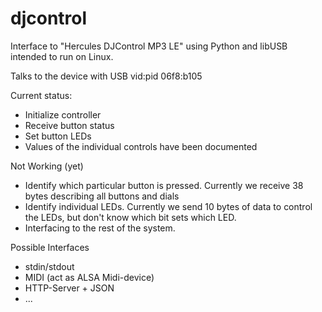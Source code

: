 djcontrol
=========

Interface to "Hercules DJControl MP3 LE" using Python and libUSB intended to run on Linux.

Talks to the device with USB vid:pid 06f8:b105

Current status:
- Initialize controller
- Receive button status
- Set button LEDs
- Values of the individual controls have been documented

Not Working (yet)
- Identify which particular button is pressed. Currently we receive 38 bytes describing all buttons and dials
- Identify individual LEDs. Currently we send 10 bytes of data to control the LEDs, but don't know which bit sets which LED.
- Interfacing to the rest of the system.


Possible Interfaces
- stdin/stdout
- MIDI (act as ALSA Midi-device)
- HTTP-Server + JSON
- ...



